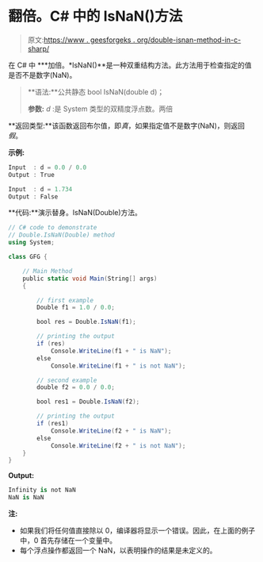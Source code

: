 # 翻倍。C# 中的 IsNaN()方法

> 原文:[https://www . geesforgeks . org/double-isnan-method-in-c-sharp/](https://www.geeksforgeeks.org/double-isnan-method-in-c-sharp/)

在 C# 中 ***加倍。*IsNaN()**是一种双重结构方法。此方法用于检查指定的值是否不是数字(NaN)。

> **语法:**公共静态 bool IsNaN(double d)；
> 
> **参数:**
> *d* :是 System 类型的双精度浮点数。两倍

**返回类型:**该函数返回布尔值，即*真*，如果指定值不是数字(NaN)，则返回*假*。

**示例:**

```cs
Input  : d = 0.0 / 0.0 
Output : True

Input  : d = 1.734
Output : False

```

**代码:**演示替身。IsNaN(Double)方法。

```cs
// C# code to demonstrate 
// Double.IsNaN(Double) method 
using System;

class GFG { 

    // Main Method
    public static void Main(String[] args) 
    { 

        // first example 
        Double f1 = 1.0 / 0.0; 

        bool res = Double.IsNaN(f1); 

        // printing the output 
        if (res) 
            Console.WriteLine(f1 + " is NaN"); 
        else
            Console.WriteLine(f1 + " is not NaN"); 

        // second example 
        double f2 = 0.0 / 0.0; 

        bool res1 = Double.IsNaN(f2); 

        // printing the output 
        if (res1) 
            Console.WriteLine(f2 + " is NaN"); 
        else
            Console.WriteLine(f2 + " is not NaN"); 
    } 
} 
```

**Output:**

```cs
Infinity is not NaN
NaN is NaN

```

**注:**

*   如果我们将任何值直接除以 0，编译器将显示一个错误。因此，在上面的例子中，0 首先存储在一个变量中。
*   每个浮点操作都返回一个 NaN，以表明操作的结果是未定义的。